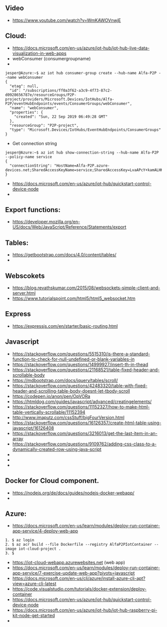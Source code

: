 ## Video
- https://www.youtube.com/watch?v=WmKAWOVnwjE


## Cloud:
- https://docs.microsoft.com/en-us/azure/iot-hub/iot-hub-live-data-visualization-in-web-apps
- webConsumer (consumergroupname)
- 
```
jesper@Azure:~$ az iot hub consumer-group create --hub-name Alfa-P2P --name webConsumer
{
  "etag": null,
  "id": "/subscriptions/ff0a3f62-a3c9-4f73-87c2-d0928656787e/resourceGroups/P2P-project/providers/Microsoft.Devices/IotHubs/Alfa-P2P/eventHubEndpoints/events/ConsumerGroups/webConsumer",
  "name": "webConsumer",
  "properties": {
    "created": "Sun, 22 Sep 2019 06:49:28 GMT"
  },
  "resourceGroup": "P2P-project",
  "type": "Microsoft.Devices/IotHubs/EventHubEndpoints/ConsumerGroups"
}
```

- Get connection string
```
jesper@Azure:~$ az iot hub show-connection-string --hub-name Alfa-P2P --policy-name service
{
  "connectionString": "HostName=Alfa-P2P.azure-devices.net;SharedAccessKeyName=service;SharedAccessKey=LvaAPcY+kamALHK3mNVlsE4h+EirHaBNrYAC+YIZrUI="
}
```

- https://docs.microsoft.com/en-us/azure/iot-hub/quickstart-control-device-node
- 


## Export functions:
- https://developer.mozilla.org/en-US/docs/Web/JavaScript/Reference/Statements/export


## Tables:
- https://getbootstrap.com/docs/4.0/content/tables/
- 

## Webscokets
- https://blog.revathskumar.com/2015/08/websockets-simple-client-and-server.html
- https://www.tutorialspoint.com/html5/html5_websocket.htm

## Express
- https://expressjs.com/en/starter/basic-routing.html

## Javascript
- https://stackoverflow.com/questions/5515310/is-there-a-standard-function-to-check-for-null-undefined-or-blank-variables-in
- https://stackoverflow.com/questions/14999927/insert-th-in-thead
- https://stackoverflow.com/questions/21168521/table-fixed-header-and-scrollable-body
- https://mdbootstrap.com/docs/jquery/tables/scroll/
- https://stackoverflow.com/questions/42483320/table-with-fixed-header-and-scrolling-table-body-doesnt-let-tbody-scroll
- https://codepen.io/anon/pen/OpVORa
- https://htmldog.com/guides/javascript/advanced/creatingelements/
- https://stackoverflow.com/questions/11152327/how-to-make-html-table-vertically-scrollable/11152394
- http://www.imaputz.com/cssStuff/bigFourVersion.html
- https://stackoverflow.com/questions/16126357/create-html-table-using-javascript/16126408
- https://stackoverflow.com/questions/3216013/get-the-last-item-in-an-array
- https://stackoverflow.com/questions/9109762/adding-css-class-to-a-dynamically-created-row-using-java-script
-
-
-


## Docker for Cloud component.
- https://nodejs.org/de/docs/guides/nodejs-docker-webapp/
- 

## Azure:
- https://docs.microsoft.com/en-us/learn/modules/deploy-run-container-app-service/4-deploy-web-app

```
1. $ az login
2. $ az acr build --file Dockerfile --registry AlfaP2PIotContainer --image iot-cloud-project .
3. $ 
```

- https://iot-cloud-webapp.azurewebsites.net (web app)
- https://docs.microsoft.com/en-us/learn/modules/deploy-run-container-app-service/7-exercise-update-web-app?pivots=javascript
- https://docs.microsoft.com/en-us/cli/azure/install-azure-cli-apt?view=azure-cli-latest
- https://code.visualstudio.com/tutorials/docker-extension/deploy-container
- https://docs.microsoft.com/en-us/azure/iot-hub/quickstart-control-device-node
- https://docs.microsoft.com/en-us/azure/iot-hub/iot-hub-raspberry-pi-kit-node-get-started
-